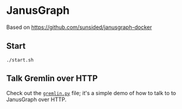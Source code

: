 # JanusGraph

Based on https://github.com/sunsided/janusgraph-docker


## Start
`./start.sh`

## Talk Gremlin over HTTP
Check out the [`gremlin.py`](./gremlin.py) file; it's a simple demo of how to talk to to JanusGraph over HTTP.
